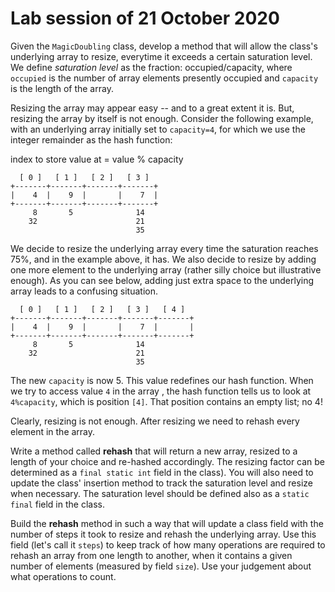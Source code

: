 # Lab session of 21 October 2020

Given the `MagicDoubling` class, develop a method that will allow the class's underlying array to resize, everytime it exceeds a certain saturation level. We define *saturation level* as the fraction: occupied/capacity, where `occupied` is the number of array elements presently occupied and `capacity` is the length of the array.
  
Resizing the array may appear easy -- and to a great extent it is. But, resizing the array by itself is not enough. Consider the following example, with an underlying array initially set to `capacity=4`, for which we use the integer remainder as the hash function:
   
   index to store value at = value % capacity
  
```text
  [ 0 ]   [ 1 ]   [ 2 ]   [ 3 ]
+-------+-------+-------+-------+
|    4  |    9  |       |    7  |
+-------+-------+-------+-------+
     8       5              14               
    32                      21
                            35
```

We decide to resize the underlying array every time the saturation reaches 75%, and in the example above, it has. We also decide to resize by adding one more element to the underlying array (rather silly choice but illustrative enough). As you can see below, adding just extra space to the underlying array leads to a confusing situation.

```text
  [ 0 ]   [ 1 ]   [ 2 ]   [ 3 ]   [ 4 ]  
+-------+-------+-------+-------+-------+
|    4  |    9  |       |    7  |       |
+-------+-------+-------+-------+-------+
     8       5              14               
    32                      21
                            35
```

The new `capacity` is now 5. This value redefines our hash function. When we try to access value `4` in the array
, the hash function tells us to look at `4%capacity`, which is position `[4]`. That position contains an empty list; no 4!

Clearly, resizing is not enough. After resizing we need to rehash every element in the array.

Write a method called **rehash** that will return a new array, resized to a length of your choice and re-hashed accordingly. The resizing factor can be determined as a `final static int` field in the class). You will also need to update the class' insertion method to track the saturation level and resize when necessary. The saturation level should be defined also as a `static final` field in the class.
  
Build the **rehash** method in such a way that will update a class field with the number of steps it took to resize  and rehash the underlying array. Use this field (let's call it `steps`) to keep track of how many operations are required to rehash an array from one length to another, when it contains a given number of elements (measured by field `size`). Use your judgement about what operations to count.